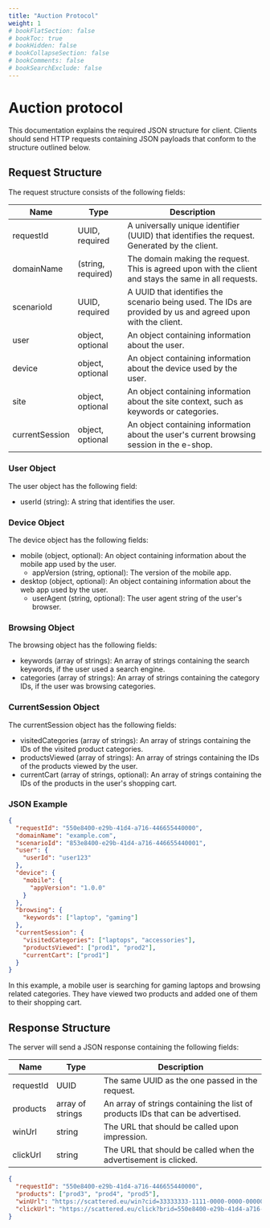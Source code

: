 ```yaml
---
title: "Auction Protocol"
weight: 1
# bookFlatSection: false
# bookToc: true
# bookHidden: false
# bookCollapseSection: false
# bookComments: false
# bookSearchExclude: false
---
```


# Auction protocol

This documentation explains the required JSON structure for client. Clients should send HTTP requests containing JSON payloads that conform to the structure outlined below.


## Request Structure

The request structure consists of the following fields:

| Name           | Type               | Description                                                                                                 |
| -------------- | ------------------ | ----------------------------------------------------------------------------------------------------------- |
| requestId      | UUID, required     | A universally unique identifier (UUID) that identifies the request. Generated by the client.                |
| domainName     | (string, required) | The domain making the request. This is agreed upon with the client and stays the same in all requests.      |
| scenarioId     | UUID, required     | A UUID that identifies the scenario being used. The IDs are provided by us and agreed upon with the client. |
| user           | object, optional   | An object containing information about the user.                                                            |
| device         | object, optional   | An object containing information about the device used by the user.                                         |
| site           | object, optional   | An object containing information about the site context, such as keywords or categories.                    |
| currentSession | object, optional   | An object containing information about the user's current browsing session in the e-shop.                   |

### User Object

The user object has the following field:

- userId (string): A string that identifies the user.

### Device Object

The device object has the following fields:

- mobile (object, optional): An object containing information about the mobile app used by the user.
    - appVersion (string, optional): The version of the mobile app.
- desktop (object, optional): An object containing information about the web app used by the user.
    - userAgent (string, optional): The user agent string of the user's browser.

### Browsing Object

The browsing object has the following fields:

- keywords (array of strings): An array of strings containing the search keywords, if the user used a search engine.
- categories (array of strings): An array of strings containing the category IDs, if the user was browsing categories.

### CurrentSession Object

The currentSession object has the following fields:

- visitedCategories (array of strings): An array of strings containing the IDs of the visited product categories.
- productsViewed (array of strings): An array of strings containing the IDs of the products viewed by the user.
- currentCart (array of strings, optional): An array of strings containing the IDs of the products in the user's shopping cart.


### JSON Example

```json
{
  "requestId": "550e8400-e29b-41d4-a716-446655440000",
  "domainName": "example.com",
  "scenarioId": "853e8400-e29b-41d4-a716-446655440001",
  "user": {
    "userId": "user123"
  },
  "device": {
    "mobile": {
      "appVersion": "1.0.0"
    }
  },
  "browsing": {
    "keywords": ["laptop", "gaming"]
  },
  "currentSession": {
    "visitedCategories": ["laptops", "accessories"],
    "productsViewed": ["prod1", "prod2"],
    "currentCart": ["prod1"]
  }
}
```

In this example, a mobile user is searching for gaming laptops and browsing related categories. They have viewed two products and added one of them to their shopping cart.


## Response Structure

The server will send a JSON response containing the following fields:

| Name      | Type             | Description                                                                     |
| --------- | ---------------- | ------------------------------------------------------------------------------- |
| requestId | UUID             | The same UUID as the one passed in the request.                                 |
| products  | array of strings | An array of strings containing the list of products IDs that can be advertised. |
| winUrl    | string           | The URL that should be called upon impression.                                  |
| clickUrl  | string           | The URL that should be called when the advertisement is clicked.                |

```json
{
  "requestId": "550e8400-e29b-41d4-a716-446655440000",
  "products": ["prod3", "prod4", "prod5"],
  "winUrl": "https://scattered.eu/win?cid=33333333-1111-0000-0000-000000000000&bidid=33333333-3333-3333-3333-333333333333&brid=321&impid=1234&prc=12.23&bid=434673",
  "clickUrl": "https://scattered.eu/click?brid=550e8400-e29b-41d4-a716-446655440000&lid=550e8400-e29b-41d4-a716-446655440000&prc=80"
}
```

